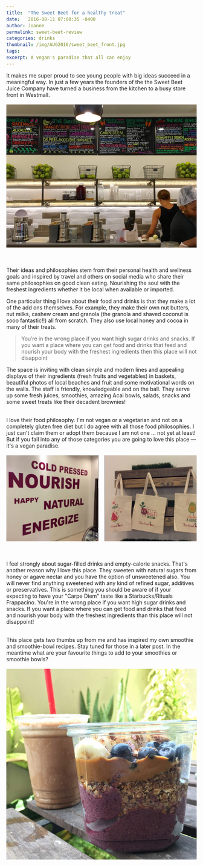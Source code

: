 ```yaml
---
title:  "The Sweet Beet for a healthy treat"
date:   2016-08-11 07:00:35 -0400
author: Joanne
permalink: sweet-beet-review
categories: drinks
thumbnail: /img/AUG2016/sweet_beet_front.jpg
tags:
excerpt: A vegan's paradise that all can enjoy
---
```


It makes me super proud to see young people with big ideas succeed in a meaningful way. In just a few years the founders of the the Sweet Beet Juice Company have turned a business from the kitchen to a busy store front in Westmall.
<br>
<br>
![Sweet Beet](/img/AUG2016/sweet_beet_counter.jpg)  
<br>
<br>

Their ideas and philosophies stem from their personal health and wellness goals and inspired by travel and others on social media who share their same philosophies on good clean eating. Nourishing the soul with the freshest ingredients whether it be local when available or imported.
<br>

One particular thing I love about their food and drinks is that they make a lot of the add ons themselves. For example, they make their own nut butters, nut milks, cashew cream and granola (the granola and shaved coconut is sooo fantastic!!) all from scratch. They also use local honey and cocoa in many of their treats.
<br>


> You’re in the wrong place if you want high sugar drinks and snacks. If you want a place where you can get food and drinks that feed and nourish your body with the freshest ingredients then this place will not disappoint

The space is inviting with clean simple and modern lines and appealing displays of their ingredients (fresh fruits and vegetables) in baskets, beautiful photos of local beaches and fruit and some motivational words on the walls. The staff is friendly, knowledgeable and on the ball. They serve up some fresh juices, smoothies, amazing Acai bowls, salads, snacks and some sweet treats like their decadent brownies!
<br><br>

I love their food philosophy. I'm not vegan or a vegetarian and not on a completely gluten free diet but I do agree with all those food philosophies. I just can't claim them or adopt them because I am not one ... not yet at least! But if you fall into any of those categories you are going to love this place &mdash; it's a vegan paradise.
<br>
<br>
![Sweet Beet](/img/AUG2016/sweet_beet_decor.png)  
<br>
<br>

I feel strongly about sugar-filled drinks and empty-calorie snacks. That's another reason why I love this place. They sweeten with natural sugars from honey or agave nectar and you have the option of unsweetened also. You will never find anything sweetened with any kind of refined sugar, additives or preservatives. This is something you should be aware of if your expecting to have your "Carpe Diem" taste like a Starbucks/Rituals Frappacino. You're in the wrong place if you want high sugar drinks and snacks. If you want a place where you can get food and drinks that feed and nourish your body with the freshest ingredients than this place will not disappoint!
<br><br>

This place gets two thumbs up from me and has inspired my own smoothie and smoothie-bowl recipes. Stay tuned for those in a later post. In the meantime what are your favourite things to add to your smoothies or smoothie bowls?
<br>
<br>
![Sweet Beet](/img/AUG2016/carpe_diem_acai.jpg)  
